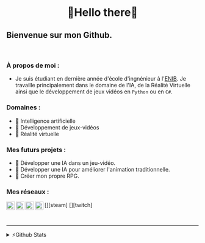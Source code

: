 <h1 align="center"> 🦉Hello there🦉</h1>

## Bienvenue sur mon Github.

<br />

### À propos de moi :

- Je suis étudiant en dernière année d'école d'ingnénieur à l'[ENIB][enib_web]. Je travaille principalement dans le domaine de l'IA, de la Réalité Virtuelle ainsi que le développement de jeux vidéos en `Python` ou en `C#`.

### Domaines :

- 🦉 Intelligence artificielle
- 🦉 Développement de jeux-vidéos
- 🦉 Réalité virtuelle

### Mes futurs projets :

- 🤜 Développer une IA dans un jeu-vidéo.
- 🤜 Développer une IA pour améliorer l'animation traditionnelle.
- 🤜 Créer mon propre RPG.

### Mes réseaux :

[<img align="left" alt="LVBrand" width="22px" src="https://cdn.jsdelivr.net/npm/simple-icons@3.8.0/icons/github.svg" />][github]
[<img align="left" alt="lucas-brand-00b6651a6 | LinkedIn" width="22px" src="https://cdn.jsdelivr.net/npm/simple-icons@v3/icons/linkedin.svg" />][linkedin]
[<img align="left" alt="luckane" width="22px" src="https://cdn.jsdelivr.net/npm/simple-icons@3.8.0/icons/steam.svg" />][steam]
[<img align="left" alt="luckane" width="22px" src="https://cdn.jsdelivr.net/npm/simple-icons@v3/icons/twitch.svg" />][twitch]

<br />

---
<details>
  <summary>⚡️Github Stats</summary>
  <img align="left" alt="LVBrand's Github Stats" src="https://github-readme-stats.vercel.app/api?username=LVBrand&show_icons=true&hide_border=true&hide=stars&include_all_commits=true"/>
</details>

[enib_web]: https://www.enib.fr/fr/
[linkedin]: https://www.linkedin.com/in/lucas-brand-00b6651a6/
[github]: https://github.com/LVBrand
